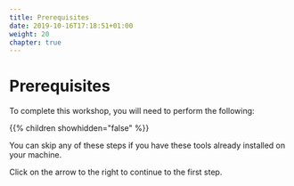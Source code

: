 ```yaml
---
title: Prerequisites
date: 2019-10-16T17:18:51+01:00
weight: 20
chapter: true
---
```


# Prerequisites

To complete this workshop, you will need to perform the following:

{{% children showhidden="false" %}}

You can skip any of these steps if you have these tools already installed on
your machine.

Click on the arrow to the right to continue to the first step.
